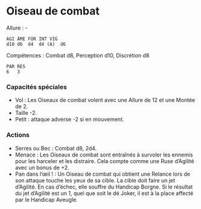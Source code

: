 # Oiseau de combat

Allure : -

	AGI	ÂME	FOR	INT	VIG
	d10	d6	d4	d4 (A)	d6

Compétences : Combat d8, Perception d10, Discrétion d8

	PAR	RES
	6	3

### Capacités spéciales
- Vol : Les Oiseaux de combat volent avec une Allure de 12 et une Montée de 2.
- Taille -2.
- Petit : attaque adverse -2 si en mouvement.

### Actions
- Serres ou Bec : Combat d8, 2d4.
- Menace : Les Oiseaux de combat sont entraînés à survoler les ennemis pour les harceler et les distraire. Cela compte comme une Ruse d’Agilité avec un bonus de +2.
- Pan dans l’œil ! : Un Oiseau de combat qui obtient une Relance lors de son attaque touche les yeux de sa cible. La cible doit faire un jet d’Agilité. En cas d’échec, elle souffre du Handicap Borgne. Si le résultat du jet d’Agilité est un 1, quel que soit le dé Joker, il est à la place affecté par le Handicap Aveugle.
